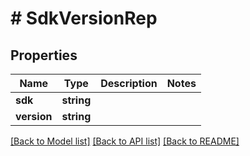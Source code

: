 # # SdkVersionRep

## Properties

Name | Type | Description | Notes
------------ | ------------- | ------------- | -------------
**sdk** | **string** |  |
**version** | **string** |  |

[[Back to Model list]](../../README.md#models) [[Back to API list]](../../README.md#endpoints) [[Back to README]](../../README.md)
